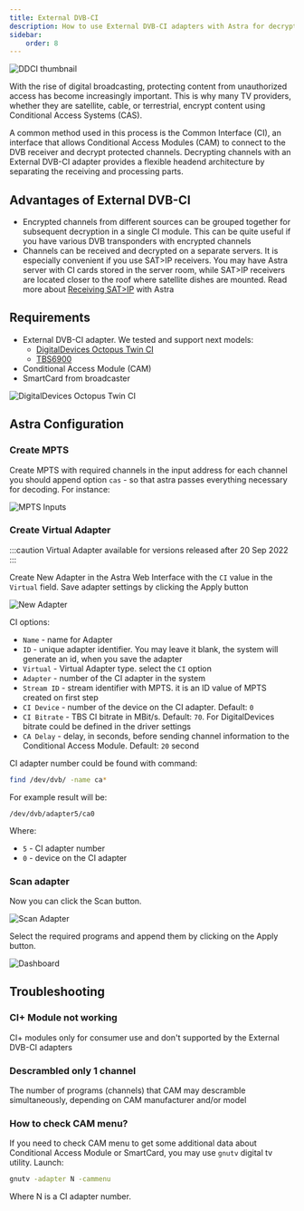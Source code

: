 ```yaml
---
title: External DVB-CI
description: How to use External DVB-CI adapters with Astra for decrypting channels
sidebar:
    order: 8
---
```


![DDCI thumbnail](https://cdn.cesbo.com/help/astra/receiving/dvb/external-ci/ddci.jpg)

With the rise of digital broadcasting, protecting content from unauthorized access has become increasingly important. This is why many TV providers, whether they are satellite, cable, or terrestrial, encrypt content using Conditional Access Systems (CAS).

A common method used in this process is the Common Interface (CI), an interface that allows Conditional Access Modules (CAM) to connect to the DVB receiver and decrypt protected channels. Decrypting channels with an External DVB-CI adapter provides a flexible headend architecture by separating the receiving and processing parts.

## Advantages of External DVB-CI

- Encrypted channels from different sources can be grouped together for subsequent decryption in a single CI module. This can be quite useful if you have various DVB transponders with encrypted channels
- Channels can be received and decrypted on a separate servers. It is especially convenient if you use SAT>IP receivers. You may have Astra server with CI cards stored in the server room, while SAT>IP receivers are located closer to the roof where satellite dishes are mounted. Read more about [Receiving SAT>IP](/en/astra/receiving/satip-client) with Astra

## Requirements

- External DVB-CI adapter. We tested and support next models:
    - [DigitalDevices Octopus Twin CI](https://www.digital-devices.eu/shop/en/accessoires/bridge/266/digital-devices-octopus-twin-ci-double-ci-slot-with-2-expansionports)
    - [TBS6900](https://www.tbsdtv.com/products/tbs6900-dvb-dual-pci-e-card.html)
- Conditional Access Module (CAM)
- SmartCard from broadcaster

![DigitalDevices Octopus Twin CI](https://cdn.cesbo.com/help/astra/receiving/dvb/external-ci/ddci.jpg)

## Astra Configuration

### Create MPTS

Create MPTS with required channels in the input address for each channel you should append option `cas` - so that astra passes everything necessary for decoding. For instance:

![MPTS Inputs](https://cdn.cesbo.com/help/astra/receiving/dvb/external-ci/mpts.png)

### Create Virtual Adapter

:::caution
Virtual Adapter available for versions released after 20 Sep 2022
:::

Create New Adapter in the Astra Web Interface with the `CI` value in the `Virtual` field. Save adapter settings by clicking the Apply button

![New Adapter](https://cdn.cesbo.com/help/astra/receiving/dvb/external-ci/new-adapter.png)

CI options:

- `Name` - name for Adapter
- `ID` - unique adapter identifier. You may leave it blank, the system will generate an id, when you save the adapter
- `Virtual` - Virtual Adapter type. select the `CI` option
- `Adapter` - number of the CI adapter in the system
- `Stream ID` - stream identifier with MPTS. it is an ID value of MPTS created on first step
- `CI Device` - number of the device on the CI adapter. Default: `0`
- `CI Bitrate` - TBS CI bitrate in MBit/s. Default: `70`. For DigitalDevices bitrate could be defined in the driver settings
- `CA Delay` - delay, in seconds, before sending channel information to the Conditional Access Module. Default: `20` second

CI adapter number could be found with command:

```sh
find /dev/dvb/ -name ca*
```

For example result will be:

```
/dev/dvb/adapter5/ca0
```

Where:

- `5` - CI adapter number
- `0` - device on the CI adapter

### Scan adapter

Now you can click the Scan button.

![Scan Adapter](https://cdn.cesbo.com/help/astra/receiving/dvb/external-ci/scan.png)

Select the required programs and append them by clicking on the Apply button.

![Dashboard](https://cdn.cesbo.com/help/astra/receiving/dvb/external-ci/dashboard.png)

## Troubleshooting

### CI+ Module not working

CI+ modules only for consumer use and don't supported by the External DVB-CI adapters

### Descrambled only 1 channel

The number of programs (channels) that CAM may descramble simultaneously, depending on CAM manufacturer and/or model

### How to check CAM menu?

If you need to check CAM menu to get some additional data about Conditional Access Module or SmartCard, you may use `gnutv` digital tv utility. Launch:

```sh
gnutv -adapter N -cammenu
```

Where N is a CI adapter number.

